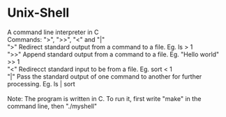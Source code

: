 # Unix-Shell
A command line interpreter in C <br />
Commands: ">", ">>", "<" and "|" <br />
">" Redirect standard output from a command to a file. Eg. ls > 1 <br />
">>" Append standard output from a command to a file. Eg. "Hello world" >> 1 <br />
"<" Redirecct standard input to be from a file. Eg. sort < 1 <br />
"|" Pass the standard output of one command to another for further processing. Eg. ls | sort <br />
<br />
Note: The program is written in C. To run it, first write "make" in the command line, then "./myshell" <br />
